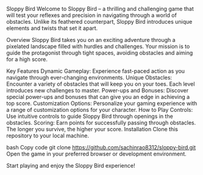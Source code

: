 Sloppy Bird
Welcome to Sloppy Bird – a thrilling and challenging game that will test your reflexes and precision in navigating through a world of obstacles. Unlike its feathered counterpart, Sloppy Bird introduces unique elements and twists that set it apart.

Overview
Sloppy Bird takes you on an exciting adventure through a pixelated landscape filled with hurdles and challenges. Your mission is to guide the protagonist through tight spaces, avoiding obstacles and aiming for a high score.

Key Features
Dynamic Gameplay: Experience fast-paced action as you navigate through ever-changing environments.
Unique Obstacles: Encounter a variety of obstacles that will keep you on your toes. Each level introduces new challenges to master.
Power-ups and Bonuses: Discover special power-ups and bonuses that can give you an edge in achieving a top score.
Customization Options: Personalize your gaming experience with a range of customization options for your character.
How to Play
Controls: Use intuitive controls to guide Sloppy Bird through openings in the obstacles.
Scoring: Earn points for successfully passing through obstacles. The longer you survive, the higher your score.
Installation
Clone this repository to your local machine.

bash
Copy code
git clone https://github.com/sachinrao8312/sloppy-bird.git
Open the game in your preferred browser or development environment.

Start playing and enjoy the Sloppy Bird experience!
